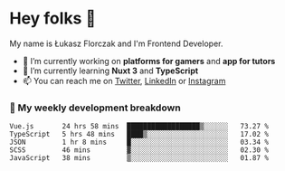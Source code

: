 # Hey folks 👋

My name is Łukasz Florczak and I'm Frontend Developer. 

- 🔭 I’m currently working on **platforms for gamers** and **app for tutors**
- 🌱 I’m currently learning **Nuxt 3** and **TypeScript**
- 📫 You can reach me on [Twitter](https://twitter.com/lukaszflorczak), [LinkedIn](https://pl.linkedin.com/in/lukasz-florczak) or [Instagram](https://instagram.com/lukaszflorczak)


### 🧮 My weekly development breakdown

<!--START_SECTION:waka-->
```text
Vue.js       24 hrs 58 mins  ██████████████████▒░░░░░░   73.27 % 
TypeScript   5 hrs 48 mins   ████▒░░░░░░░░░░░░░░░░░░░░   17.02 % 
JSON         1 hr 8 mins     █░░░░░░░░░░░░░░░░░░░░░░░░   03.34 % 
SCSS         46 mins         ▓░░░░░░░░░░░░░░░░░░░░░░░░   02.30 % 
JavaScript   38 mins         ▒░░░░░░░░░░░░░░░░░░░░░░░░   01.87 % 
```
<!--END_SECTION:waka-->

<!--
**lukaszflorczak/lukaszflorczak** is a ✨ _special_ ✨ repository because its `README.md` (this file) appears on your GitHub profile.

Here are some ideas to get you started:

- 🔭 I’m currently working on ...
- 🌱 I’m currently learning ...
- 👯 I’m looking to collaborate on ...
- 🤔 I’m looking for help with ...
- 💬 Ask me about ...
- 📫 How to reach me: ...
- 😄 Pronouns: ...
- ⚡ Fun fact: ...
-->
